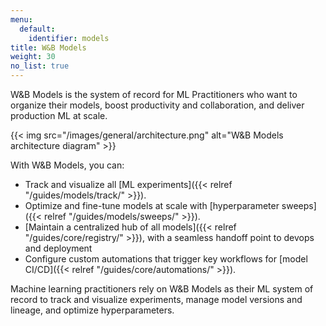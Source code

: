```yaml
---
menu:
  default:
    identifier: models
title: W&B Models
weight: 30
no_list: true
---
```


W&B Models is the system of record for ML Practitioners who want to organize their models, boost productivity and collaboration, and deliver production ML at scale. 

{{< img src="/images/general/architecture.png" alt="W&B Models architecture diagram" >}}

With W&B Models, you can: 

- Track and visualize all [ML experiments]({{< relref "/guides/models/track/" >}}).
- Optimize and fine-tune models at scale with [hyperparameter sweeps]({{< relref "/guides/models/sweeps/" >}}).
- [Maintain a centralized hub of all models]({{< relref "/guides/core/registry/" >}}), with a seamless handoff point to devops and deployment
- Configure custom automations that trigger key workflows for [model CI/CD]({{< relref "/guides/core/automations/" >}}).

Machine learning practitioners rely on W&B Models as their ML system of record to track and visualize experiments, manage model versions and lineage, and optimize hyperparameters.